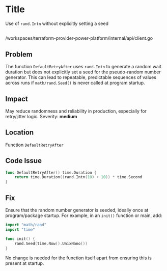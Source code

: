 # Title

Use of `rand.Intn` without explicitly setting a seed

##

/workspaces/terraform-provider-power-platform/internal/api/client.go

## Problem

The function `DefaultRetryAfter` uses `rand.Intn` to generate a random wait duration but does not explicitly set a seed for the pseudo-random number generator. This can lead to repeatable, predictable sequences of values across runs if `math/rand.Seed()` is never called at program startup.

## Impact

May reduce randomness and reliability in production, especially for retry/jitter logic. Severity: **medium**

## Location

Function `DefaultRetryAfter`

## Code Issue

```go
func DefaultRetryAfter() time.Duration {
	return time.Duration((rand.Intn(10) + 10)) * time.Second
}
```

## Fix

Ensure that the random number generator is seeded, ideally once at program/package startup. For example, in an `init()` function or main, add:

```go
import "math/rand"
import "time"

func init() {
	rand.Seed(time.Now().UnixNano())
}
```

No change is needed for the function itself apart from ensuring this is present at startup.
